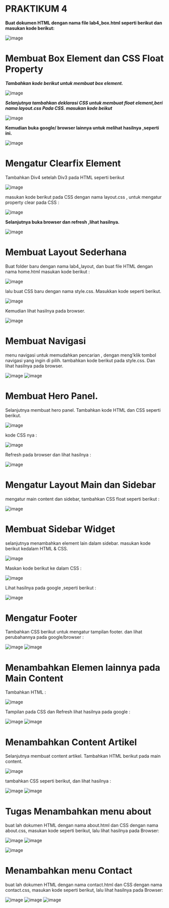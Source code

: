 # PRAKTIKUM 4

**Buat dokumen HTML dengan nama file lab4_box.html seperti berikut dan masukan kode berikut:**

![image](https://user-images.githubusercontent.com/56451391/115591114-fa9cc080-a2fb-11eb-9b0f-bf1af786c288.png)

# **Membuat Box Element dan CSS Float Property**
_**Tambahkan kode berikut untuk membuat box element.**_

![image](https://user-images.githubusercontent.com/56451391/115592719-c4f8d700-a2fd-11eb-8fee-475aed1766e6.png)

_**Selanjutnya tambahkan deklarasi CSS  untuk membuat float element,beri nama layout.css Pada CSS.
masukan kode beikut**_

![image](https://user-images.githubusercontent.com/56451391/115593272-8283ca00-a2fe-11eb-9a6c-dac3bf8cd1b3.png)

**Kemudian buka google/ browser lainnya untuk melihat hasilnya ,seperti ini.**

![image](https://user-images.githubusercontent.com/56451391/115594739-4e110d80-a300-11eb-9faa-314229e8502f.png)

# **Mengatur Clearfix Element**

Tambahkan Div4  setelah Div3 pada HTML seperti berikut 

![image](https://user-images.githubusercontent.com/56451391/115597027-fb852080-a302-11eb-85fe-436e6594a4bf.png)

 masukan kode berikut pada CSS dengan nama layout.css , untuk mengatur property clear pada CSS :

![image](https://user-images.githubusercontent.com/56451391/115596913-db556180-a302-11eb-8a5a-172da67a8483.png)

**Selanjutnya buka browser dan refresh  ,lihat hasilnya.**

![image](https://user-images.githubusercontent.com/56451391/115597234-4010bc00-a303-11eb-92e4-6913e0a81b72.png)

# **Membuat Layout Sederhana**

Buat folder baru dengan nama lab4_layout, dan buat file HTML dengan nama home.html masukan kode berikut : 

![image](https://user-images.githubusercontent.com/56451391/115600374-d4c8e900-a306-11eb-862c-29acfccbaeb6.png)

 lalu buat CSS baru dengan nama style.css. Masukkan kode seperti berikut.
 
![image](https://user-images.githubusercontent.com/56451391/115601809-69801680-a308-11eb-8f85-175eb884b28b.png)

Kemudian lihat hasilnya pada browser.

![image](https://user-images.githubusercontent.com/56451391/115602331-05118700-a309-11eb-8192-8619d6b449b6.png)

# **Membuat Navigasi** 
 menu navigasi untuk memudahkan pencarian , dengan meng'klik tombol navigasi yang ingin di pilih. tambahkan kode berikut  pada  style.css. Dan lihat hasilnya pada browser.

![image](https://user-images.githubusercontent.com/56451391/115604148-3db26000-a30b-11eb-9c87-16183c9af7e0.png) 
![image](https://user-images.githubusercontent.com/56451391/115604750-ed87cd80-a30b-11eb-9314-d054b22a867a.png)

# **Membuat Hero Panel.**
Selanjutnya membuat hero panel. Tambahkan kode HTML dan CSS seperti berikut.

![image](https://user-images.githubusercontent.com/56451391/115607903-c3380f00-a30f-11eb-9651-09f59ea6baff.png)

kode CSS nya : 

![image](https://user-images.githubusercontent.com/56451391/115608035-f11d5380-a30f-11eb-8351-67dd35fb1430.png)

Refresh pada browser dan lihat hasilnya : 

![image](https://user-images.githubusercontent.com/56451391/115609462-c03e1e00-a311-11eb-9409-82c4b726be53.png)

# **Mengatur Layout Main dan Sidebar**

 mengatur main content dan sidebar, tambahkan CSS float seperti berikut :

![image](https://user-images.githubusercontent.com/56451391/115754362-52076300-a3c6-11eb-941f-e6291463549e.png)

# **Membuat Sidebar Widget**

selanjutnya menambahkan element lain dalam sidebar. masukan kode berikut kedalam HTML & CSS.

![image](https://user-images.githubusercontent.com/56451391/115758681-96e0c900-a3c9-11eb-9746-5840ba7905ae.png)

Maskan kode berikut ke dalam CSS  :

![image](https://user-images.githubusercontent.com/56451391/115760164-3bafd600-a3cb-11eb-8b24-331842f7ab67.png)

Lihat hasilnya pada google ,seperti berikut :

![image](https://user-images.githubusercontent.com/56451391/115760449-95b09b80-a3cb-11eb-9e8c-5701f5eaf3f7.png)

# **Mengatur Footer** 

Tambahkan CSS berikut untuk mengatur tampilan footer. dan lihat perubahannya pada google/browser : 

![image](https://user-images.githubusercontent.com/56451391/115761247-56367f00-a3cc-11eb-93eb-8c4e9e705eb2.png) 
![image](https://user-images.githubusercontent.com/56451391/115761887-073d1980-a3cd-11eb-9b08-28f199a92592.png)

# **Menambahkan Elemen lainnya pada Main Content**

Tambahkan HTML :

![image](https://user-images.githubusercontent.com/56451391/115764664-0954a780-a3d0-11eb-897f-3cdbc35e5ce1.png)

Tampilan pada CSS  dan Refresh lihat hasilnya pada google :

![image](https://user-images.githubusercontent.com/56451391/115765442-f68ea280-a3d0-11eb-90fb-3201bae16df2.png) 
![image](https://user-images.githubusercontent.com/56451391/115765873-7c125280-a3d1-11eb-8e08-0042456a2f7b.png)

# **Menambahkan Content Artikel**

Selanjutnya membuat content artikel. Tambahkan HTML berikut pada main content.

![image](https://user-images.githubusercontent.com/56451391/115766523-46ba3480-a3d2-11eb-88d1-b54922c935b8.png)

tambahkan CSS seperti berikut, dan lihat hasilnya : 

![image](https://user-images.githubusercontent.com/56451391/115767073-eaa3e000-a3d2-11eb-81c7-a17f0a65addf.png)
![image](https://user-images.githubusercontent.com/56451391/115767649-85042380-a3d3-11eb-8191-234fc06857dc.png)

# **Tugas Menambahkan menu about**

buat lah dokumen HTML dengan nama about.html dan CSS dengan nama about.css, masukan kode seperti berikut, lalu lihat hasilnya pada Browser: 

![image](https://user-images.githubusercontent.com/56451391/115773323-5ccbf300-a3da-11eb-8b60-c44b950680bc.png)
![image](https://user-images.githubusercontent.com/56451391/115774268-90f3e380-a3db-11eb-9a74-d04702cd0ed9.png)

![image](https://user-images.githubusercontent.com/56451391/115774604-fea00f80-a3db-11eb-9c41-5520c327083c.png)

# **Menambahkan menu Contact**

buat lah dokumen HTML dengan nama contact.html dan CSS dengan nama contact.css, masukan kode seperti berikut, lalu lihat hasilnya pada Browser: 

![image](https://user-images.githubusercontent.com/56451391/115779265-f6e36980-a3e1-11eb-8ec0-f239abee8076.png)
![image](https://user-images.githubusercontent.com/56451391/115779772-9274da00-a3e2-11eb-9d45-abe381f209e0.png)
![image](https://user-images.githubusercontent.com/56451391/115780215-13cc6c80-a3e3-11eb-95b1-9eae6efc86ec.png)















